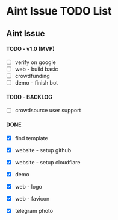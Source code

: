 # Aint Issue TODO List

## Aint Issue

#### TODO - v1.0 (MVP)

- [ ] verify on google
- [ ] web - build basic
- [ ] crowdfunding
- [ ] demo - finish bot

#### TODO - BACKLOG

- [ ] crowdsource user support

#### DONE

- [x] find template
- [x] website - setup github
- [x] website - setup cloudflare
- [x] demo
- [x] web - logo
- [x] web - favicon
- [x] telegram photo


